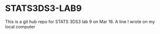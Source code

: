 # STATS3DS3-LAB9
This is a git hub repo for STATS 3DS3 lab 9 on Mar 16.
A line I wrote on my local computer
